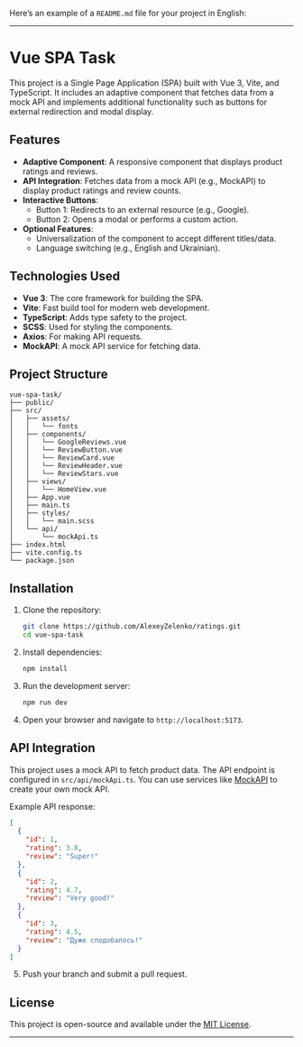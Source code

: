 Here’s an example of a `README.md` file for your project in English:

---

# Vue SPA Task

This project is a Single Page Application (SPA) built with Vue 3, Vite, and TypeScript. It includes an adaptive component that fetches data from a mock API and implements additional functionality such as buttons for external redirection and modal display.

## Features

- **Adaptive Component**: A responsive component that displays product ratings and reviews.
- **API Integration**: Fetches data from a mock API (e.g., MockAPI) to display product ratings and review counts.
- **Interactive Buttons**:
    - Button 1: Redirects to an external resource (e.g., Google).
    - Button 2: Opens a modal or performs a custom action.
- **Optional Features**:
    - Universalization of the component to accept different titles/data.
    - Language switching (e.g., English and Ukrainian).

## Technologies Used

- **Vue 3**: The core framework for building the SPA.
- **Vite**: Fast build tool for modern web development.
- **TypeScript**: Adds type safety to the project.
- **SCSS**: Used for styling the components.
- **Axios**: For making API requests.
- **MockAPI**: A mock API service for fetching data.

## Project Structure

```
vue-spa-task/
├── public/
├── src/
│   ├── assets/
│   │   └── fonts
│   ├── components/
│   │   └── GoogleReviews.vue
│   │   └── ReviewButton.vue
│   │   └── ReviewCard.vue
│   │   └── ReviewHeader.vue
│   │   └── ReviewStars.vue
│   ├── views/
│   │   └── HomeView.vue
│   ├── App.vue
│   ├── main.ts
│   ├── styles/
│   │   └── main.scss
│   └── api/
│       └── mockApi.ts
├── index.html
├── vite.config.ts
└── package.json
```

## Installation

1. Clone the repository:
   ```bash
   git clone https://github.com/AlexeyZelenko/ratings.git
   cd vue-spa-task
   ```

2. Install dependencies:
   ```bash
   npm install
   ```

3. Run the development server:
   ```bash
   npm run dev
   ```

4. Open your browser and navigate to `http://localhost:5173`.

## API Integration

This project uses a mock API to fetch product data. The API endpoint is configured in `src/api/mockApi.ts`. You can use services like [MockAPI](https://mockapi.io/) to create your own mock API.

Example API response:
```json
[
  {
    "id": 1,
    "rating": 3.8,
    "review": "Super!"
  },
  {
    "id": 2,
    "rating": 4.7,
    "review": "Very good!"
  },
  {
    "id": 3,
    "rating": 4.5,
    "review": "Дуже сподобалось!"
  }
]
```

5. Push your branch and submit a pull request.

## License

This project is open-source and available under the [MIT License](LICENSE).

---
